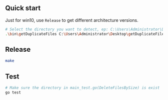 ## Quick start

Just for win10, use `Release` to get different architecture versions.

```sh
# Select the directory you want to detect, ep: C:\Users\Administrator\Desktop\getDuplicateFiles
.\bin\getDuplicateFiles C:\Users\Administrator\Desktop\getDuplicateFiles
```

## Release

```sh
make
```

## Test

```sh
# Make sure the directory in main_test.go(DeleteFilesBySize) is exist
go test
```
